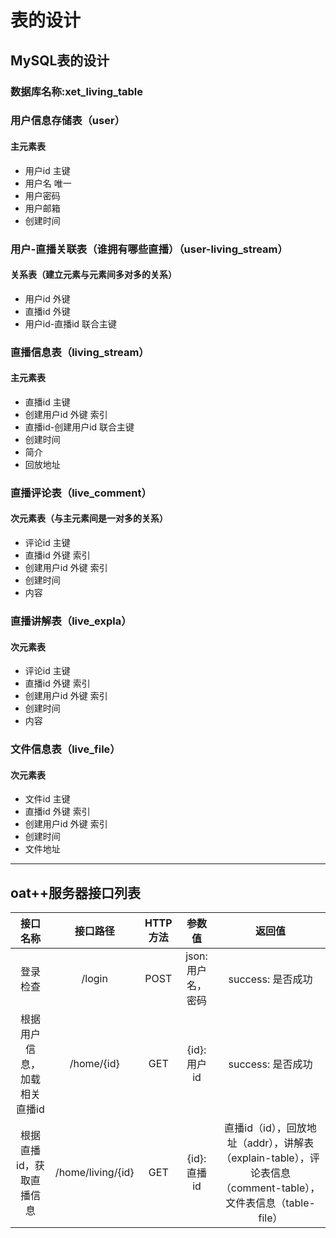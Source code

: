 # 表的设计

## MySQL表的设计

### 数据库名称:xet_living_table

### 用户信息存储表（user）
#### 主元素表
- 用户id 主键
- 用户名 唯一
- 用户密码
- 用户邮箱
- 创建时间

### 用户-直播关联表（谁拥有哪些直播）（user-living_stream）
#### 关系表（建立元素与元素间多对多的关系）
- 用户id 外键
- 直播id 外键
- 用户id-直播id 联合主键

### 直播信息表（living_stream）
#### 主元素表
- 直播id 主键
- 创建用户id 外键 索引
- 直播id-创建用户id 联合主键
- 创建时间
- 简介
- 回放地址

### 直播评论表（live_comment）
#### 次元素表（与主元素间是一对多的关系）
- 评论id 主键
- 直播id 外键 索引
- 创建用户id 外键 索引
- 创建时间
- 内容

### 直播讲解表（live_expla）
#### 次元素表
- 评论id 主键
- 直播id 外键 索引
- 创建用户id 外键 索引
- 创建时间
- 内容

### 文件信息表（live_file）
#### 次元素表
- 文件id 主键
- 直播id 外键 索引
- 创建用户id 外键 索引
- 创建时间
- 文件地址

---

## oat++服务器接口列表

| 接口名称                     | 接口路径          | HTTP方法 | 参数值                | 返回值                                                                 |
| :--------------------------: | :---------------: | :------: | :-------------------: | :-------------------------------------------------------------------: |
| 登录检查                     | /login            | POST     | json: 用户名，密码    | success: 是否成功                                                     |
| 根据用户信息，加载相关直播id | /home/{id}        | GET      | {id}: 用户id          | success: 是否成功                                                     |
| 根据直播id，获取直播信息     | /home/living/{id} | GET      | {id}: 直播id          | 直播id（id），回放地址（addr），讲解表（explain-table），评论表信息（comment-table），文件表信息（table-file） |